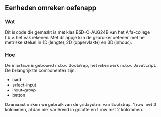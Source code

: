 ## Eenheden omreken oefenapp

### Wat
Dit is code die gemaakt is met klas BSD-O-AUG24B van het Alfa-college t.b.v. het vak rekenen. Met dit appje kan de gebruiker oefenen met het metrieke stelsel in 1D (lengte), 2D (oppervlakte) en 3D (inhoud).

### Hoe
De interface is gebouwd m.b.v. Bootstrap, het rekenwerk m.b.v. JavaScript. De belangrijkste componenten zijn:
- card
- select-input
- input-group
- button

Daarnaast maken we gebruik van de gridsystem van Bootstrap: 1 row met 3 kolommen, al dan niet variërend in grootte en 1 row met 2 kolommen.